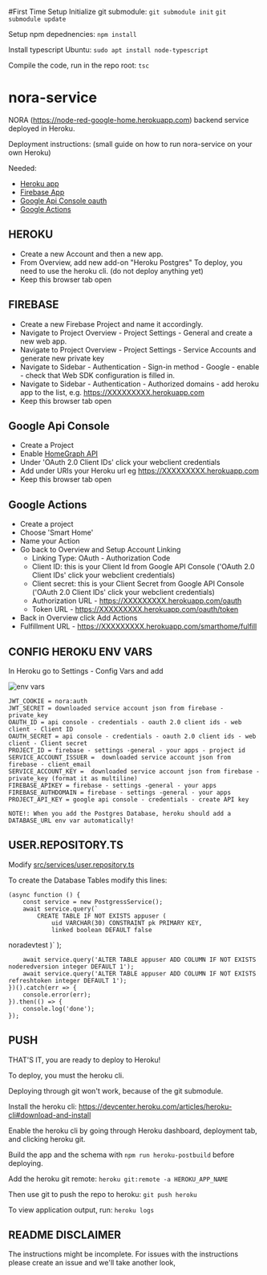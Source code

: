 #First Time Setup
Initialize git submodule:
`git submodule init`
`git submodule update`

Setup npm depednencies:
`npm install`

Install typescript
Ubuntu: `sudo apt install node-typescript`

Compile the code, run in the repo root:
`tsc`

# nora-service
NORA (https://node-red-google-home.herokuapp.com) backend service deployed in Heroku.

Deployment instructions: (small guide on how to run nora-service on your own Heroku)

Needed:
 - [Heroku app](https://www.heroku.com/)
 - [Firebase App](https://console.firebase.google.com/)
 - [Google Api Console oauth](https://console.developers.google.com/)
 - [Google Actions](https://console.actions.google.com/)

## HEROKU

- Create a new Account and then a new app.
 - From Overview, add new add-on "Heroku Postgres"
To deploy, you need to use the heroku cli. (do not deploy anything yet)
 - Keep this browser tab open

## FIREBASE

 - Create a new Firebase Project and name it accordingly.
 - Navigate to Project Overview - Project Settings - General and create a new web app.
 - Navigate to Project Overview - Project Settings - Service Accounts and generate new private key
 - Navigate to Sidebar - Authentication - Sign-in method - Google - enable - check that Web SDK configuration is filled in.
 - Navigate to Sidebar - Authentication - Authorized domains - add heroku app to the list, e.g. https://XXXXXXXXX.herokuapp.com
 - Keep this browser tab open

## Google Api Console

- Create a Project
- Enable [HomeGraph API](https://console.developers.google.com/apis/api/homegraph.googleapis.com/)
- Under 'OAuth 2.0 Client IDs' click your webclient credentials
- Add under URIs your Heroku url eg https://XXXXXXXXX.herokuapp.com
- Keep this browser tab open

## Google Actions

- Create a project
- Choose 'Smart Home'
- Name your Action
- Go back to Overview and Setup Account Linking 
	- Linking Type: OAuth - Authorization Code
	- Client ID: this is your Client Id from Google API Console ('OAuth 2.0 Client IDs' click your webclient credentials)
	- Client secret: this is your Client Secret from Google API Console ('OAuth 2.0 Client IDs' click your webclient credentials)
	- Authorization URL - https://XXXXXXXXX.herokuapp.com/oauth
	- Token URL - https://XXXXXXXXX.herokuapp.com/oauth/token
- Back in Overview click Add Actions
- Fulfillment URL - https://XXXXXXXXX.herokuapp.com/smarthome/fulfill


## CONFIG HEROKU ENV VARS

In Heroku go to Settings - Config Vars and add

![env vars](https://user-images.githubusercontent.com/6473183/80377036-5d9f7700-88a3-11ea-8a55-c63bb6442268.png)

    JWT_COOKIE = nora:auth
    JWT_SECRET = downloaded service account json from firebase - private_key
    OAUTH_ID = api console - credentials - oauth 2.0 client ids - web client - Client ID
    OAUTH_SECRET = api console - credentials - oauth 2.0 client ids - web client - Client secret
    PROJECT_ID = firebase - settings -general - your apps - project id
    SERVICE_ACCOUNT_ISSUER =  downloaded service account json from firebase - client_email
    SERVICE_ACCOUNT_KEY =  downloaded service account json from firebase - private_key (format it as multiline)
    FIREBASE_APIKEY = firebase - settings -general - your apps
    FIREBASE_AUTHDOMAIN = firebase - settings -general - your apps
    PROJECT_API_KEY = google api console - credentials - create API key
    
    NOTE!: When you add the Postgres Database, heroku should add a DATABASE_URL env var automatically!

## USER.REPOSITORY.TS
Modify [src/services/user.repository.ts](https://github.com/andrei-tatar/nora-service/blob/master/src/services/user.repository.ts)

To create the Database Tables modify this lines:

    (async function () {
        const service = new PostgressService();
        await service.query(`
            CREATE TABLE IF NOT EXISTS appuser (
                uid VARCHAR(30) CONSTRAINT pk PRIMARY KEY,
                linked boolean DEFAULT false
noradevtest            )`
        );
    
        await service.query('ALTER TABLE appuser ADD COLUMN IF NOT EXISTS noderedversion integer DEFAULT 1');
    	await service.query('ALTER TABLE appuser ADD COLUMN IF NOT EXISTS refreshtoken integer DEFAULT 1');
    })().catch(err => {
        console.error(err);
    }).then(() => {
        console.log('done');
    });


## PUSH

THAT'S IT, you are ready to deploy to Heroku!

To deploy, you must the heroku cli. 

Deploying through git won't work, because of the git submodule.

Install the heroku cli: https://devcenter.heroku.com/articles/heroku-cli#download-and-install

Enable the heroku cli by going through Heroku dashboard, deployment tab, and clicking heroku git.

Build the app and the  schema with `npm run heroku-postbuild` before deploying.

Add the heroku git remote:
`heroku git:remote -a HEROKU_APP_NAME`

Then use git to push the repo to heroku:
`git push heroku`

To view application output, run:
`heroku logs`
## README DISCLAIMER

The instructions might be incomplete. For issues with the instructions please create an issue and we'll take another look,

